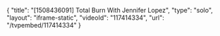 {
    "title": "[1508436091] Total Burn With Jennifer Lopez",
    "type": "solo",
    "layout": "iframe-static",
    "videoId": "117414334",
    "url": "\/tvpembed\/117414334"
}